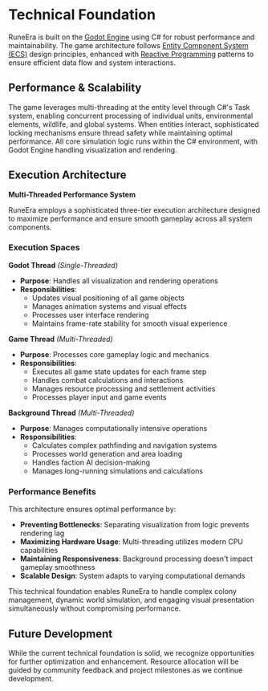 # **Technical Foundation**

RuneEra is built on the [Godot Engine](https://godotengine.org/) using C# for robust performance and maintainability. 
The game architecture follows [Entity Component System (ECS)](https://en.wikipedia.org/wiki/Entity_component_system) design principles, enhanced with [Reactive Programming](https://en.wikipedia.org/wiki/Reactive_programming) 
patterns to ensure efficient data flow and system interactions.

## **Performance & Scalability**

The game leverages multi-threading at the entity level through C#'s Task system, enabling concurrent processing of individual units, 
environmental elements, wildlife, and global systems. When entities interact, sophisticated locking mechanisms ensure thread safety while maintaining optimal performance. 
All core simulation logic runs within the C# environment, with Godot Engine handling visualization and rendering. 

## Execution Architecture

**Multi-Threaded Performance System**

RuneEra employs a sophisticated three-tier execution architecture designed to maximize performance and ensure smooth gameplay across all system components.

### Execution Spaces

**Godot Thread** *(Single-Threaded)*
- **Purpose**: Handles all visualization and rendering operations
- **Responsibilities**:
    - Updates visual positioning of all game objects
    - Manages animation systems and visual effects
    - Processes user interface rendering
    - Maintains frame-rate stability for smooth visual experience

**Game Thread** *(Multi-Threaded)*
- **Purpose**: Processes core gameplay logic and mechanics
- **Responsibilities**:
    - Executes all game state updates for each frame step
    - Handles combat calculations and interactions
    - Manages resource processing and settlement activities
    - Processes player input and game events

**Background Thread** *(Multi-Threaded)*
- **Purpose**: Manages computationally intensive operations
- **Responsibilities**:
    - Calculates complex pathfinding and navigation systems
    - Processes world generation and area loading
    - Handles faction AI decision-making
    - Manages long-running simulations and calculations

### Performance Benefits

This architecture ensures optimal performance by:
- **Preventing Bottlenecks**: Separating visualization from logic prevents rendering lag
- **Maximizing Hardware Usage**: Multi-threading utilizes modern CPU capabilities
- **Maintaining Responsiveness**: Background processing doesn't impact gameplay smoothness
- **Scalable Design**: System adapts to varying computational demands

This technical foundation enables RuneEra to handle complex colony management, dynamic world simulation, and engaging visual presentation simultaneously without compromising performance.


## **Future Development**

While the current technical foundation is solid, we recognize opportunities for further optimization and enhancement. 
Resource allocation will be guided by community feedback and project milestones as we continue development.